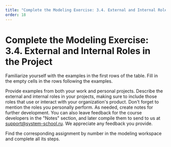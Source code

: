 ```yaml
---
title: "Complete the Modeling Exercise: 3.4. External and Internal Roles in the Project"
order: 18
---
```


# Complete the Modeling Exercise: 3.4. External and Internal Roles in the Project

Familiarize yourself with the examples in the first rows of the table. Fill in the empty cells in the rows following the examples.

Provide examples from both your work and personal projects. Describe the external and internal roles in your projects, making sure to include those roles that use or interact with your organization's product. Don't forget to mention the roles you personally perform. As needed, create notes for further development. You can also leave feedback for the course developers in the "Notes" section, and later compile them to send to us at support@system-school.ru. We appreciate any feedback you provide.

Find the corresponding assignment by number in the modeling workspace and complete all its steps.
